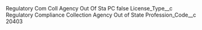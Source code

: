 <?xml version="1.0" encoding="UTF-8"?>
<CustomMetadata xmlns="http://soap.sforce.com/2006/04/metadata" xmlns:xsi="http://www.w3.org/2001/XMLSchema-instance" xmlns:xsd="http://www.w3.org/2001/XMLSchema">
    <label>Regulatory Com Coll Agency Out Of Sta PC</label>
    <protected>false</protected>
    <values>
        <field>License_Type__c</field>
        <value xsi:type="xsd:string">Regulatory Compliance Collection Agency Out of State</value>
    </values>
    <values>
        <field>Profession_Code__c</field>
        <value xsi:type="xsd:string">20403</value>
    </values>
</CustomMetadata>

